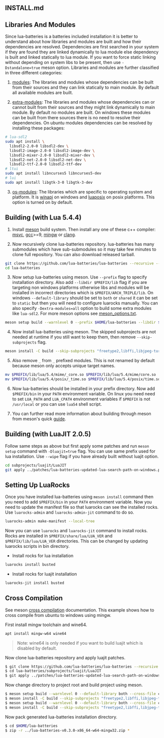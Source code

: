 ## INSTALL.md

## Libraries And Modules

Since lua-batteries is a batteries included installation it is better to understand about how libraries and modules are built and how their dependencies are resolved. Dependencies are first searched in your system if they are found they are linked dynamically to lua module else dependency is built and linked statically to lua module. If you want to force static linking without depending on system libs to be present, then use `-Dstandalone=true` meson option. Libraries and modules are further classified in three different categories:

1. [modules](https://github.com/lua-batteries/lua-batteries/blob/main/meson_options.txt#L1-L30): The libraries and modules whose dependencies can be built from their sources and they can link statically to main module. By default all available modules are built.

2. [extra-modules](https://github.com/lua-batteries/lua-batteries/blob/main/meson_options.txt#L32-L43): The libraries and modules whose dependencies can or cannot built from their sources and they might link dynamically to main module. By default no modules are built. On windows these modules can be built from there sources there is no need to resolve their dependencies. On ubuntu modules dependencies can be resolved by installing these packages:

```bash
# lua-sdl2
sudo apt install \
  libsdl2-2.0-0 libsdl2-dev \
  libsdl2-image-2.0-0 libsdl2-image-dev \
  libsdl2-mixer-2.0-0 libsdl2-mixer-dev \
  libsdl2-net-2.0-0 libsdl2-net-dev \
  libsdl2-ttf-2.0-0 libsdl2-ttf-dev
# ltui
sudo apt install libncurses5 libncurses5-dev
# lui
sudo apt install libgtk-3-0 libgtk-3-dev
```

3. [os-modules](https://github.com/lua-batteries/lua-batteries/blob/main/meson_options.txt#L45-L50): The libraries which are specific to operating system and platform. It is [winapi](https://github.com/stevedonovan/winapi) on windows and [luaposix](https://github.com/luaposix/luaposix) on posix platforms. This option is turned on by default.

## Building (with Lua 5.4.4)

1. Install [meson](https://mesonbuild.com/SimpleStart.html) build system. Then install any one of these c++ compiler: [msvc](https://visualstudio.microsoft.com), [gcc](https://gcc.gnu.org)>=9, [mingw](https://www.mingw-w64.org/downloads) or [clang](https://github.com/llvm/llvm-project).

2. Now recursively clone lua-batteries repository. lua-batteries has many submodules which have sub-submodules so it may take few minutes to clone full repository. You can also download released tarball.

```bash
git clone https://github.com/lua-batteries/lua-batteries --recursive --depth 1
cd lua-batteries
```

3. Now setup lua-batteries using meson. Use `--prefix` flag to specify installation directory. Also add `--libdir $PREFIX/lib` flag if you are targeting non windows platforms otherwise libs and modules will be installed in incorrect directories which is `$PREFIX/ARCH_TRIPLE/lib`. On windows `--default-library` should be set to `both` or `shared` it can be set to `static` but then you will need to configure luarocks manually. You can also specify `-Dextra-modules=all` option to build some extra modules like `lua-sdl2`. For more meson options see [meson_options.txt](https://github.com/lua-batteries/lua-batteries/blob/main/meson_options.txt).

```bash
meson setup build --warnlevel 0 --prefix $HOME/lua-batteries --libdir $HOME/lua-batteries/lib
```

4. Now install lua-batteries using meson. The skipped subprojects are not needed at runtime if you still want to keep them, then remove `--skip-subprojects` flag.

```bash
meson install -C build --skip-subprojects "freetype2,libffi,libjpeg-turbo,libpng,libtiff,libui,libuv,libyaml,libzip,ogg,openssl,pcre2,sqlite3,vorbis,zlib"
```

5. Also remove `_` from `_` prefixed modules. This is not renamed by default because meson only accepts unique target names.

```bash
mv $PREFIX/lib/lua/5.4/mime/_core.so $PREFIX/lib/lua/5.4/mime/core.so
mv $PREFIX/lib/lua/5.4/posix/_time.so $PREFIX/lib/lua/5.4/posix/time.so
```

6. Now lua-batteries should be installed in your prefix directory. Now add `$PREFIX/bin` in your `PATH` environment variable. On linux you need need to set `LUA_PATH` and `LUA_CPATH` environment variables if `$PREFIX` is not `/usr/local` or you can use `lua54` shell script.

7. You can further read more information about building through meson from meson's quick [guide](https://mesonbuild.com/Quick-guide.html).

## Building (with LuaJIT 2.0.5)

Follow same steps as above but first apply some patches and run `meson setup` command with `-Dluajit=true` flag. You can use same prefix used for lua installation. Use `--wipe` flag if you have already built without luajit option.

```bash
cd subprojects/luajit/LuaJIT
git apply ../patches/lua-batteries-updated-lua-search-path-on-windows.patch
```

## Setting Up LuaRocks

Once you have installed lua-batteries using `meson install` command then you need to add `$PREFIX/bin` in your `PATH` environment variable. Now you need to update the manifest file so that luarocks can see the installed rocks.
Use `luarocks-admin` and `luarocks-admin-jit` command to do so.

```bash
luarocks-admin make-manifest --local-tree
```

Now you can use `luarocks` and `luarocks-jit` command to install rocks. Rocks are installed in `$PREFIX/share/lua/LUA_VER` and `$PREFIX/lib/lua/LUA_VER` directories. This can be changed by updating luarocks scripts in bin directory.

- Install rocks for lua installation

```bash
luarocks install busted
```

- Install rocks for luajit installation

```bash
luarocks-jit install busted
```

## Cross Compilation

See meson [cross compilation](https://mesonbuild.com/Cross-compilation.html) documentation. This example shows how to cross compile from ubuntu to windows using mingw.

First install mingw toolchain and wine64.

```bash
apt install mingw-w64 wine64
```

> Note: wine64 is only needed if you want to build luajit which is disabled by default.

Now clone lua-batteries repository and apply luajit patches.

```bash
$ git clone https://github.com/lua-batteries/lua-batteries --recursive --depth 1
$ cd lua-batteries/subprojects/luajit/LuaJIT
$ git apply ../patches/lua-batteries-updated-lua-search-path-on-windows.patch
```

Now change directory to project root and build project using meson.

```bash
$ meson setup build --warnlevel 0 --default-library both --cross-file cross/x86_64-w64-mingw32.ini --prefix $HOME/lua-batteries -Dstandalone=true
$ meson install -C build --skip-subprojects "freetype2,libffi,libjpeg-turbo,libpng,libtiff,libui,libuv,libyaml,libzip,ogg,openssl,pcre2,sqlite3,vorbis,zlib"
$ meson setup build --warnlevel 0 --default-library both --cross-file cross/x86_64-w64-mingw32.ini --prefix $HOME/lua-batteries -Dstandalone=true -Dluajit=true --wipe
$ meson install -C build --skip-subprojects "freetype2,libffi,libjpeg-turbo,libpng,libtiff,libui,libuv,libyaml,libzip,ogg,openssl,pcre2,sqlite3,vorbis,zlib"
```

Now pack generated lua-batteries installation directory. 

```bash
$ cd $HOME/lua-batteries
$ zip -r ../lua-batteries-v0.3.0-x86_64-w64-mingw32.zip *
```
